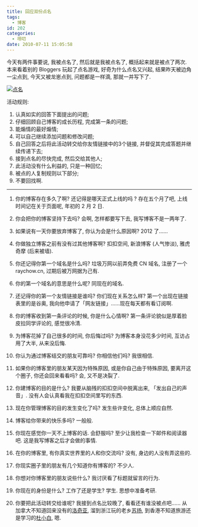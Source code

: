 ```yaml
---
title: 回应双份点名
tags:
  - 博客
id: 202
categories:
  - 唠叨
date: 2010-07-11 15:05:58
---
```


今天有两件事要说, 我被点名了, 然后就是我被点名了, 概括起来就是被点了两次. 本来看着别的 Bloggers 玩起了点名游戏, 好奇为什么点名又兴起, 结果昨天被边角一尘点到, 今天又被龙崽点到, 问题都是一样滴, 那就一并写下了.

[![点名](http://img.beamnote.com/2010/call-the-roll.jpg)](http://img.beamnote.com/2010/call-the-roll.jpg)<!-- more -->

活动规则:

1. 认真如实的回答下面提出的问题;
2. 仔细回顾自己博客的成长历程, 完成第一条的问题;
3. 能煽情的最好煽情;
4. 可以自己继续添加问题和修改问题;
5. 自己回答之后将此活动转交给你友情链接中的3个链接, 并督促其完成答题并继续传递下去;
6. 接到点名的尽快完成, 然后交给其他人;
7. 此活动没有什么利益的, 只是一种回忆;
8. 被点的人复制规则以下部分;
9. 不要回找啊.

---

1. 你的博客存在多久了啊? 还记得是哪天正式上线的吗 ?
存在五个月了吧, 上线时间记在关于页面呢, 年初的 2 月 2 日.

2. 你会把你的博客坚持下去吗?
会啊, 怎样都要写下去, 我写博客不是一两年了.

3. 如果说有一天你要放弃博客了, 你认为会是什么原因啊?
2012 了……

4. 你做独立博客之前有没有过其他博客啊?
扣扣空间, 新浪博客 (人气惨淡), 雅虎奇摩 (后来被墙).

5. 你还记得你第一个域名是什么吗?
垃圾万网以前弄免费 CN 域名, 注册了一个 raychow.cn, 过期后被万网据为己有.

6. 你的第一个域名的意思是什么呢?
同现在的域名.

7. 还记得你的第一个友情链接是谁吗? 你们现在关系怎么样?
第一个出现在链接表里的是谷奥, 我向他申请了「网友链接」……现在每天都有看订阅啊.

8. 你的博客收到第一条评论的时候, 你是什么心情啊?
第一条评论貌似是厚着脸皮拉同学评论的, 感觉很冷清.

9. 为博客花掉了自己很多的时间, 你后悔过吗?
为博客本身没花多少时间, 互访占用了大半, 从来没后悔.

10. 你认为通过博客结交的朋友可靠吗? 你相信他们吗?
我很相信.

11. 如果你的博客里的朋友某天因为特殊原因, 或是你自己由于特殊原因, 要离开这个圈子, 你还会回来看看吗?
会, 又不是决裂了.

12. 你建博客的目的是什么?
我要从脑残的扣扣空间中脱离出来, 「发出自己的声音」. 没有人会认真看我在扣扣空间里写的东西.

13. 现在你管理博客的目的发生变化了吗?
发生些许变化, 总体上顺应自然.

14. 博客给你带来的快乐多吗?
一般般.

15. 你现在感觉你一天不上博客的话. 会舒服吗?
至少让我检查一下邮件和阅读器吧. 这是我写博客之后才会做的事情.

16. 在你的博客里, 有你真实世界里的人和你交流吗?
没有, 身边的人没有弄这些的.

17. 你现实圈子里的朋友有几个知道你有博客的?
不少人.

18. 你想对你博客里的朋友说些什么?
我讨厌看了标题就留言的行为.

19. 你现在的身份是什么? 工作了还是学生?
学生. 思想中准备考研.

20. 你要把此活动转交给谁呢?
我接到点名比较晚了, 看看还有谁没被点吧……
从加拿大不知道回来没有的[洛奇亚](http://www.rockia.net/), 溜到浙江玩的老乡[苏扬](http://www.yooling.cn/), 到香港不知道旅游还是学习的[杜小白](http://www.duyuxian.info/), 嗯.
